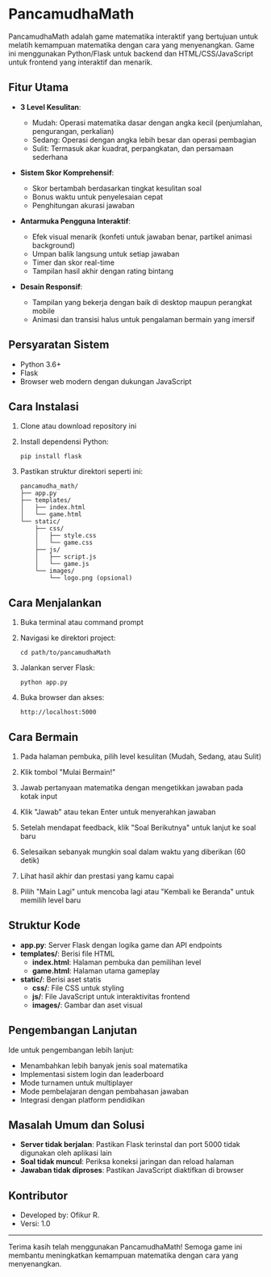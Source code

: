 # PancamudhaMath

PancamudhaMath adalah game matematika interaktif yang bertujuan untuk melatih kemampuan matematika dengan cara yang menyenangkan. Game ini menggunakan Python/Flask untuk backend dan HTML/CSS/JavaScript untuk frontend yang interaktif dan menarik.

## Fitur Utama

- **3 Level Kesulitan**:
  - Mudah: Operasi matematika dasar dengan angka kecil (penjumlahan, pengurangan, perkalian)
  - Sedang: Operasi dengan angka lebih besar dan operasi pembagian
  - Sulit: Termasuk akar kuadrat, perpangkatan, dan persamaan sederhana

- **Sistem Skor Komprehensif**:
  - Skor bertambah berdasarkan tingkat kesulitan soal
  - Bonus waktu untuk penyelesaian cepat
  - Penghitungan akurasi jawaban

- **Antarmuka Pengguna Interaktif**:
  - Efek visual menarik (konfeti untuk jawaban benar, partikel animasi background)
  - Umpan balik langsung untuk setiap jawaban
  - Timer dan skor real-time
  - Tampilan hasil akhir dengan rating bintang

- **Desain Responsif**:
  - Tampilan yang bekerja dengan baik di desktop maupun perangkat mobile
  - Animasi dan transisi halus untuk pengalaman bermain yang imersif

## Persyaratan Sistem

- Python 3.6+
- Flask
- Browser web modern dengan dukungan JavaScript

## Cara Instalasi

1. Clone atau download repository ini

2. Install dependensi Python:
   ```
   pip install flask
   ```

3. Pastikan struktur direktori seperti ini:
   ```
   pancamudha_math/
   ├── app.py
   ├── templates/
   │   ├── index.html
   │   └── game.html
   └── static/
       ├── css/
       │   ├── style.css
       │   └── game.css
       ├── js/
       │   ├── script.js
       │   └── game.js
       └── images/
           └── logo.png (opsional)
   ```

## Cara Menjalankan

1. Buka terminal atau command prompt

2. Navigasi ke direktori project:
   ```
   cd path/to/pancamudhaMath
   ```

3. Jalankan server Flask:
   ```
   python app.py
   ```

4. Buka browser dan akses:
   ```
   http://localhost:5000
   ```

## Cara Bermain

1. Pada halaman pembuka, pilih level kesulitan (Mudah, Sedang, atau Sulit)

2. Klik tombol "Mulai Bermain!"

3. Jawab pertanyaan matematika dengan mengetikkan jawaban pada kotak input

4. Klik "Jawab" atau tekan Enter untuk menyerahkan jawaban

5. Setelah mendapat feedback, klik "Soal Berikutnya" untuk lanjut ke soal baru

6. Selesaikan sebanyak mungkin soal dalam waktu yang diberikan (60 detik)

7. Lihat hasil akhir dan prestasi yang kamu capai

8. Pilih "Main Lagi" untuk mencoba lagi atau "Kembali ke Beranda" untuk memilih level baru

## Struktur Kode

- **app.py**: Server Flask dengan logika game dan API endpoints
- **templates/**: Berisi file HTML
  - **index.html**: Halaman pembuka dan pemilihan level
  - **game.html**: Halaman utama gameplay
- **static/**: Berisi aset statis
  - **css/**: File CSS untuk styling
  - **js/**: File JavaScript untuk interaktivitas frontend
  - **images/**: Gambar dan aset visual

## Pengembangan Lanjutan

Ide untuk pengembangan lebih lanjut:
- Menambahkan lebih banyak jenis soal matematika
- Implementasi sistem login dan leaderboard
- Mode turnamen untuk multiplayer
- Mode pembelajaran dengan pembahasan jawaban
- Integrasi dengan platform pendidikan

## Masalah Umum dan Solusi

- **Server tidak berjalan**: Pastikan Flask terinstal dan port 5000 tidak digunakan oleh aplikasi lain
- **Soal tidak muncul**: Periksa koneksi jaringan dan reload halaman
- **Jawaban tidak diproses**: Pastikan JavaScript diaktifkan di browser

## Kontributor

- Developed by: Ofikur R.
- Versi: 1.0

---

Terima kasih telah menggunakan PancamudhaMath! Semoga game ini membantu meningkatkan kemampuan matematika dengan cara yang menyenangkan.
